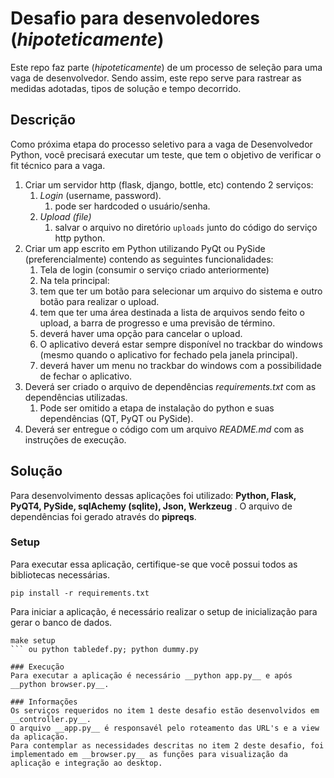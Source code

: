 # Desafio para desenvoledores (_hipoteticamente_)
Este repo faz parte (_hipoteticamente_) de um processo de seleção para uma vaga de desenvolvedor.
Sendo assim, este repo serve para rastrear as medidas adotadas, tipos de solução e tempo decorrido.

## Descrição
Como próxima etapa do processo seletivo para a vaga de Desenvolvedor Python, você precisará executar um teste, que tem o objetivo de verificar o fit técnico para a vaga.
1. Criar um servidor http (flask, django, bottle, etc) contendo 2 serviços:
    1. _Login_ (username, password).
        1.  pode ser hardcoded o usuário/senha.
    1. _Upload (file)_
        1. salvar o arquivo no diretório `uploads` junto do código do serviço http python.
1. Criar um app escrito em Python utilizando PyQt ou PySide (preferencialmente) contendo as seguintes funcionalidades:
    1. Tela de login (consumir o serviço criado anteriormente)
    1. Na tela principal:
    1. tem que ter um botão para selecionar um arquivo do sistema e outro botão para realizar o upload.
    1. tem que ter uma área destinada a lista de arquivos sendo feito o upload, a barra de progresso e uma previsão de término.
    1. deverá haver uma opção para cancelar o upload.
    1. O aplicativo deverá estar sempre disponível no trackbar do windows (mesmo quando o aplicativo for fechado pela janela principal).
    1. deverá haver um menu no trackbar do windows com a possibilidade de fechar o aplicativo.
1. Deverá ser criado o arquivo de dependências _requirements.txt_ com as dependências utilizadas.
    1. Pode ser omitido a etapa de instalação do python e suas dependências (QT, PyQT ou PySide).
1. Deverá ser entregue o código com um arquivo _README.md_ com as instruções de execução.

## Solução
Para desenvolvimento dessas aplicações foi utilizado: __Python, Flask, PyQT4, PySide, sqlAchemy (sqlite), Json, Werkzeug__ .
O arquivo de dependências foi gerado através do __pipreqs__.

### Setup
Para executar essa aplicação, certifique-se que você possui todos as bibliotecas necessárias.
```
pip install -r requirements.txt
```
Para iniciar a aplicação, é necessário realizar o setup de inicialização para gerar o banco de dados.
```
make setup
``` ou python tabledef.py; python dummy.py

### Execução
Para executar a aplicação é necessário __python app.py__ e após __python browser.py__.

### Informações
Os serviços requeridos no item 1 deste desafio estão desenvolvidos em __controller.py__.
O arquivo __app.py__ é responsavél pelo roteamento das URL's e a view da aplicação.
Para contemplar as necessidades descritas no item 2 deste desafio, foi implementado em __browser.py__ as funções para visualização da aplicação e integração ao desktop.



